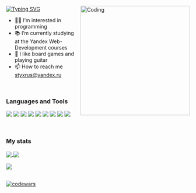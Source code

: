 <a href="https://git.io/typing-svg"><img src="https://readme-typing-svg.herokuapp.com?font=Fira+Code&size=20&duration=3500&pause=1000&color=00fc00&width=450&height=40&lines=Hi%2C+I%E2%80%99m+Ruslan+Yarmukhametov;And+I%60m+a+beginner+FrontEnd+Developer" alt="Typing SVG" /></a>
<img align="right" alt="Coding" width="300" src="https://camo.githubusercontent.com/c1dcb74cc1c1835b1d716f5051499a2814c683c806b15f04b0eba492863703e9/68747470733a2f2f63646e2e6472696262626c652e636f6d2f75736572732f3733303730332f73637265656e73686f74732f363538313234332f6176656e746f2e676966">
- 👨‍💻 I’m interested in programming
- 📚 I’m currently studying at the Yandex Web-Development courses
- 🎸 I like board games and playing guitar
- 📫 How to reach me styxrus@yandex.ru

<br/>

<h3>Languages and Tools</h3>

<img src="https://img.shields.io/badge/html5-003140?style=for-the-badge&logo=html5&logoColor=default"/> <img src="https://img.shields.io/badge/css3-003140?style=for-the-badge&logo=css3&logoColor=default"/> <img src="https://img.shields.io/badge/sass-003140?style=for-the-badge&logo=sass&logoColor=default"/> <img src="https://img.shields.io/badge/javascript-003140?style=for-the-badge&logo=javascript&logoColor=default"/> <img src="https://img.shields.io/badge/typescript-003140?style=for-the-badge&logo=typescript&logoColor=default"/> <img src="https://img.shields.io/badge/react-003140?style=for-the-badge&logo=react&logoColor=default"/> <img src="https://img.shields.io/badge/redux-003140?style=for-the-badge&logo=redux&logoColor=default"/> <img src="https://img.shields.io/badge/jest-003140?style=for-the-badge&logo=jest&logoColor=default"/> <img src="https://img.shields.io/badge/cypress-003140?style=for-the-badge&logo=cypress&logoColor=default"/>

<br/>

<h3>My stats</h3>

<a href="https://github.com/anuraghazra/github-readme-stats">
  <img align="center" src="https://github-readme-stats.vercel.app/api?username=ruslanyar&hide=issues&count_private=true&card_width=400&show_icons=true&bg_color=003140&title_color=4ee077&text_color=CECECE&icon_color=4ee077&border_radius=5&border_color=4ee077" />
</a>
<a href="https://github.com/anuraghazra/github-readme-stats">
  <img align="center" src="https://github-readme-stats.vercel.app/api/top-langs/?username=ruslanyar&layout=compact&card_width=350&bg_color=003140&title_color=4ee077&text_color=CECECE&border_radius=5&border_color=4ee077">
</a>

<br/>
<br/>

<a href="https://git.io/streak-stats" align="center">
  <img align="center" src="https://streak-stats.demolab.com?user=ruslanyar&theme=dark&border_radius=5&date_format=j%20M%5B%20Y%5D&background=003140&ring=4ee077&fire=CD543C&sideNums=4ee077&currStreakLabel=CECECE&border=4ee077" />
</a>

<br/>
<br/>

[![codewars](https://www.codewars.com/users/ruslanyar/badges/small)](https://www.codewars.com/users/ruslanyar)
